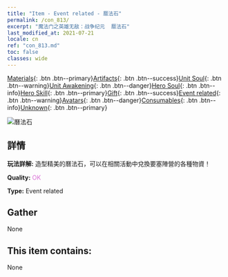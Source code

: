 ```yaml
---
title: "Item - Event related - 曆法石"
permalink: /con_813/
excerpt: "魔法门之英雄无敌：战争纪元  曆法石"
last_modified_at: 2021-07-21
locale: cn
ref: "con_813.md"
toc: false
classes: wide
---
```

 [Materials](/ItemsCN/){: .btn .btn--primary}[Artifacts](/ItemsCN/Artifacts/){: .btn .btn--success}[Unit Soul](/ItemsCN/UnitSoul/){: .btn .btn--warning}[Unit Awakening](/ItemsCN/UnitAwakening/){: .btn .btn--danger}[Hero Soul](/ItemsCN/HeroSoul/){: .btn .btn--info}[Hero Skill](/ItemsCN/HeroSkill/){: .btn .btn--primary}[Gift](/ItemsCN/Gift/){: .btn .btn--success}[Event related](/ItemsCN/Events/){: .btn .btn--warning}[Avatars](/ItemsCN/Avatars/){: .btn .btn--danger}[Consumables](/ItemsCN/Consumables/){: .btn .btn--info}[Unknown](/ItemsCN/Unknown/){: .btn .btn--primary}

 ![曆法石](/images/t/i_3071.png)

## 詳情
 **玩法詳解:** 造型精美的曆法石，可以在相關活動中兌換要塞陣營的各種物資！

 **Quality:** <span style="color: #DA70D6">OK</span>

 **Type:** Event related

## Gather

  None

## This item contains:

  None

